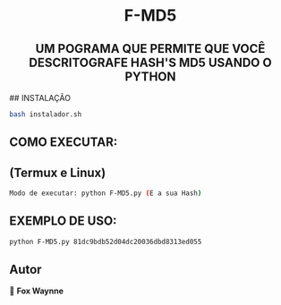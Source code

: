 
<h1 align="center">F-MD5</h1>
<h2 align="center">UM POGRAMA QUE PERMITE QUE VOCÊ DESCRITOGRAFE HASH'S MD5 USANDO O PYTHON</h2>
## INSTALAÇÃO 

```sh
bash instalador.sh
```

## COMO EXECUTAR:
## (Termux e Linux)

```sh
Modo de executar: python F-MD5.py (E a sua Hash)
```
## EXEMPLO DE USO:

```sh
python F-MD5.py 81dc9bdb52d04dc20036dbd8313ed055
```
## Autor

🦊 **Fox Waynne**
